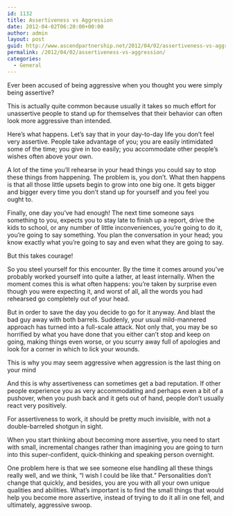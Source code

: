 ```yaml
---
id: 1132
title: Assertiveness vs Aggression
date: 2012-04-02T06:20:00+00:00
author: admin
layout: post
guid: http://www.ascendpartnership.net/2012/04/02/assertiveness-vs-aggression/
permalink: /2012/04/02/assertiveness-vs-aggression/
categories:
  - General
---
```

Ever been accused of being aggressive when you thought you were simply being assertive?

This is actually quite common because usually it takes so much effort for unassertive people to stand up for themselves that their behavior can often look more aggressive than intended.

Here&#8217;s what happens. Let&#8217;s say that in your day-to-day life you don&#8217;t feel very assertive. People take advantage of you; you are easily intimidated some of the time; you give in too easily; you accommodate other people&#8217;s wishes often above your own.

A lot of the time you&#8217;ll rehearse in your head things you could say to stop these things from happening. The problem is, you don&#8217;t. What then happens is that all those little upsets begin to grow into one big one. It gets bigger and bigger every time you don&#8217;t stand up for yourself and you feel you ought to.

Finally, one day you&#8217;ve had enough! The next time someone says something to you, expects you to stay late to finish up a report, drive the kids to school, or any number of little inconveniences, you&#8217;re going to do it, you&#8217;re going to say something. You plan the conversation in your head; you know exactly what you&#8217;re going to say and even what they are going to say.

But this takes courage!

So you steel yourself for this encounter. By the time it comes around you&#8217;ve probably worked yourself into quite a lather, at least internally. When the moment comes this is what often happens: you&#8217;re taken by surprise even though you were expecting it, and worst of all, all the words you had rehearsed go completely out of your head.

But in order to save the day you decide to go for it anyway. And blast the bad guy away with both barrels. Suddenly, your usual mild-mannered approach has turned into a full-scale attack. Not only that, you may be so horrified by what you have done that you either can&#8217;t stop and keep on going, making things even worse, or you scurry away full of apologies and look for a corner in which to lick your wounds.

This is why you may seem aggressive when aggression is the last thing on your mind

And this is why assertiveness can sometimes get a bad reputation. If other people experience you as very accommodating and perhaps even a bit of a pushover, when you push back and it gets out of hand, people don&#8217;t usually react very positively.

For assertiveness to work, it should be pretty much invisible, with not a double-barreled shotgun in sight.

When you start thinking about becoming more assertive, you need to start with small, incremental changes rather than imagining you are going to turn into this super-confident, quick-thinking and speaking person overnight.

One problem here is that we see someone else handling all these things really well, and we think, &#8220;I wish I could be like that.&#8221; Personalities don&#8217;t change that quickly, and besides, you are you with all your own unique qualities and abilities. What&#8217;s important is to find the small things that would help you become more assertive, instead of trying to do it all in one fell, and ultimately, aggressive swoop.